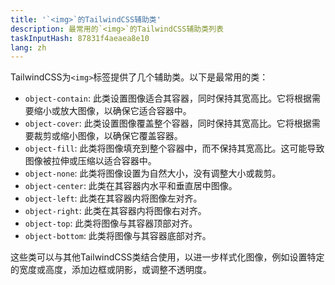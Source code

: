 ```yaml
---
title: '`<img>`的TailwindCSS辅助类'
description: 最常用的`<img>`的TailwindCSS辅助类列表
taskInputHash: 87831f4aeaea8e10
lang: zh
---
```

TailwindCSS为`<img>`标签提供了几个辅助类。以下是最常用的类：
- `object-contain`: 此类设置图像适合其容器，同时保持其宽高比。它将根据需要缩小或放大图像，以确保它适合容器中。
- `object-cover`: 此类设置图像覆盖整个容器，同时保持其宽高比。它将根据需要裁剪或缩小图像，以确保它覆盖容器。
- `object-fill`: 此类将图像填充到整个容器中，而不保持其宽高比。这可能导致图像被拉伸或压缩以适合容器中。
- `object-none`: 此类将图像设置为自然大小，没有调整大小或裁剪。
- `object-center`: 此类在其容器内水平和垂直居中图像。
- `object-left`: 此类在其容器内将图像左对齐。
- `object-right`: 此类在其容器内将图像右对齐。
- `object-top`: 此类将图像与其容器顶部对齐。
- `object-bottom`: 此类将图像与其容器底部对齐。

这些类可以与其他TailwindCSS类结合使用，以进一步样式化图像，例如设置特定的宽度或高度，添加边框或阴影，或调整不透明度。
